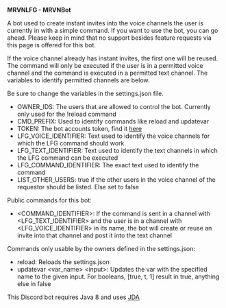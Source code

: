 **MRVNLFG - MRVNBot**

A bot used to create instant invites into the voice channels the user is currently in with a simple command.
If you want to use the bot, you can go ahead. Please keep in mind that no support besides feature requests via this page is offered for this bot.

If the voice channel already has instant invites, the first one will be reused. The command will only be executed if the user is in a permitted voice channel and the command is executed in a permitted text channel. The variables to identify permitted channels are below.

Be sure to change the variables in the settings.json file.
 - OWNER_IDS: The users that are allowed to control the bot. Currently only used for the !reload command
 - CMD_PREFIX: Used to identify commands like reload and updatevar
 - TOKEN: The bot accounts token, find it [here](https://discordapp.com/developers/applications/)
 - LFG_VOICE_IDENTIFIER: Text used to identify the voice channels for which the LFG command should work
 - LFG_TEXT_IDENTIFIER: Text used to identify the text channels in which the LFG command can be executed
 - LFG_COMMAND_IDENTIFIER: The exact text used to identify the command
 - LIST_OTHER_USERS: true if the other users in the voice channel of the requestor should be listed. Else set to false
 
Public commands for this bot:
 - <COMMAND_IDENTIFIER>: If the command is sent in a channel with <LFG_TEXT_IDENTIFIER> and the user is in a channel with <LFG_VOICE_IDENTIFIER> in its name, the bot will create or reuse an invite into that channel and post it into the text channel
 
Commands only usable by the owners defined in the settings.json:
- reload: Reloads the settings.json
- updatevar <var_name> \<input\>: Updates the var with the specified name to the given input. For booleans, [true, t, 1] result in true, anything else in false

This Discord bot requires Java 8 and uses [JDA](https://github.com/DV8FromTheWorld/JDA)
